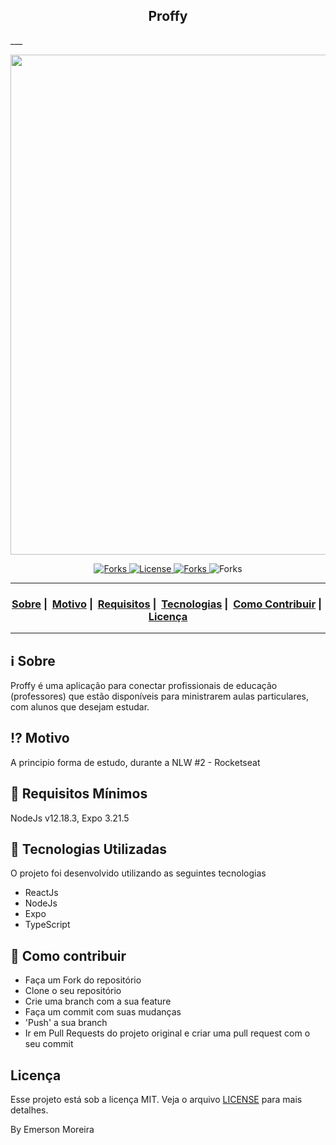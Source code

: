 <h2 align="center">Proffy</h2>
___

<p align="center">
  <img src="https://raw.githubusercontent.com/eemr3/imagens/master/Proffy-Web-Copy-%E2%80%93-Figma.jpg" width="800" heigth="800">
</p>

<p align="center">
 <a href="https://github.com/eemr3/proffy/stargazers">
    <img alt="Forks" src="https://img.shields.io/github/stars/eemr3/proffy">
  </a>
  <a href="LICENSE">
    <img alt="License" src="https://img.shields.io/badge/license-MIT-%23F8952D">
  </a>
  <a href="https://github.com/eemr3/proffy/network">
    <img alt="Forks" src="https://img.shields.io/github/forks/eemr3/proffy?color=red">
  </a>
  <a>
    <img alt="Forks" src="https://img.shields.io/github/repo-size/eemr3/proffy?color=yellow">
  </a>
</p>

---

<h3 align="center">
  <a href="#information_source-sobre">Sobre</a>&nbsp;|&nbsp;
  <a href="#interrobang-motivo">Motivo</a>&nbsp;|&nbsp;
  <a href="#seedling-requisitos-mínimos">Requisitos</a>&nbsp;|&nbsp;
  <a href="#rocket-tecnologias-utilizadas">Tecnologias</a>&nbsp;|&nbsp;
  <a href="#link-como-contribuir">Como Contribuir</a>&nbsp;|&nbsp;
  <a href="#licença">Licença</a>
</h3>

---

## :information_source: Sobre

Proffy é uma aplicação para conectar profissionais de educação (professores) que estão disponíveis para ministrarem aulas particulares, com alunos que desejam estudar.

## :interrobang: Motivo

A principio forma de estudo, durante a NLW #2 - Rocketseat

## :seedling: Requisitos Mínimos

NodeJs v12.18.3, Expo 3.21.5

## :rocket: Tecnologias Utilizadas

O projeto foi desenvolvido utilizando as seguintes tecnologias

- ReactJs
- NodeJs
- Expo
- TypeScript

## :link: Como contribuir

- Faça um Fork do repositório
- Clone o seu repositório
- Crie uma branch com a sua feature
- Faça um commit com suas mudanças
- 'Push' a sua branch
- Ir em Pull Requests do projeto original e criar uma pull request com o seu commit

## Licença

Esse projeto está sob a licença MIT. Veja o arquivo [LICENSE](LICENSE) para mais detalhes.

<p>By Emerson Moreira</p>

